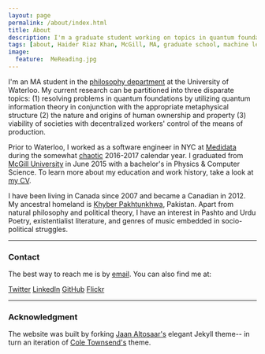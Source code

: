 ```yaml
---
layout: page
permalink: /about/index.html
title: About
description: I'm a graduate student working on topics in quantum foundations, cognitive science, and political theory. Quiescent Software Engineer. A Failed Poet.
tags: [about, Haider Riaz Khan, McGill, MA, graduate school, machine learning, philosophy, Waterloo, physics, computer science, quantum information theory, quantum theory, cognitive science, artificial intelligence, politics]
image:
  feature:  MeReading.jpg
---
```

I'm an MA student in the [philosophy department](https://uwaterloo.ca/philosophy/) at the University of Waterloo. My current research can be partitioned into three disparate topics: (1) resolving problems in quantum foundations by utilizing quantum information theory in conjunction with the appropriate metaphysical structure (2) the nature and origins of human ownership and property (3) viability of societies with decentralized workers' control of the means of production.

Prior to Waterloo, I worked as a software engineer in NYC at [Medidata](https://www.mdsol.com/en) during the somewhat [chaotic](https://www.theguardian.com/us-news/2016/nov/09/donald-trump-wins-us-election-news) 2016-2017 calendar year. I graduated from [McGill University](http://www.mcgill.ca/about/) in June 2015 with a bachelor's in Physics & Computer Science. To learn more about my education and work history, take a look at <a href="{{ site.url }}/CV.pdf">my CV</a>.

 I have been living in Canada since 2007 and became a Canadian in 2012. My ancestral homeland is [Khyber Pakhtunkhwa](https://www.britannica.com/place/Khyber-Pakhtunkhwa), Pakistan. Apart from natural philosophy and political theory, I have an interest in Pashto and Urdu Poetry, existentialist literature, and genres of music embedded in socio-political struggles.

---

### Contact

The best way to reach me is by <a href="mailto:h7riaz-at-uwaterloo-dot-ca">email</a>. You can also find me at:

[ Twitter](https://twitter.com/haiderriazkhan)
[ LinkedIn](https://www.linkedin.com/in/haider-khan-57593aba/)
[ GitHub](https://github.com/haiderriazkhan)
[ Flickr](https://www.flickr.com/photos/135656155@N08/albums)

---

### Acknowledgment

The website was built by forking [Jaan Altosaar's](https://jaan.io/) elegant Jekyll theme-- in turn an iteration of [Cole Townsend's](http://coletownsend.com/) theme.
